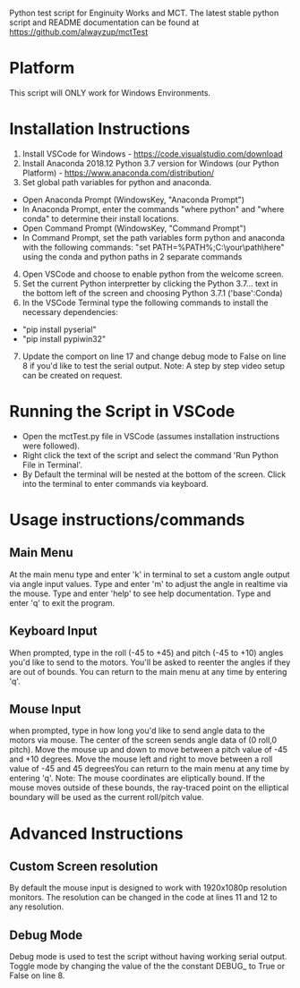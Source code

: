 Python test script for Enginuity Works and MCT. 
The latest stable python script and README documentation can be found at https://github.com/alwayzup/mctTest

# Platform
This script will ONLY work for Windows Environments.

# Installation Instructions
1. Install VSCode for Windows - https://code.visualstudio.com/download
2. Install Anaconda 2018.12 Python 3.7 version for Windows (our Python Platform) - https://www.anaconda.com/distribution/
3. Set global path variables for python and anaconda.
- Open Anaconda Prompt (WindowsKey, "Anaconda Prompt")
- In Anaconda Prompt, enter the commands "where python" and "where conda" to determine their install locations. 
- Open Command Prompt (WindowsKey, "Command Prompt")
- In Command Prompt, set the path variables form python and anaconda with the following commands: "set PATH=%PATH%;C:\your\path\here\" using the conda and python paths in 2 separate commands
4. Open VSCode and choose to enable python from the welcome screen. 
5. Set the current Python interpretter by clicking the Python 3.7... text in the bottom left of the screen and choosing Python 3.7.1 ('base':Conda)
6. In the VSCode Terminal type the following commands to install the necessary dependencies:
- "pip install pyserial"
- "pip install pypiwin32"
7. Update the comport on line 17 and change debug mode to False on line 8 if you'd like to test the serial output. 
Note: A step by step video setup can be created on request. 

# Running the Script in VSCode
- Open the mctTest.py file in VSCode (assumes installation instructions were followed).
- Right click the text of the script and select the command 'Run Python File in Terminal'. 
- By Default the terminal will be nested at the bottom of the screen. Click into the terminal to enter commands via keyboard. 

# Usage instructions/commands
## Main Menu
At the main menu type and enter 'k' in terminal to set a custom angle output via angle input values.
Type and enter 'm' to adjust the angle in realtime via the mouse.
Type and enter 'help' to see help documentation.
Type and enter 'q' to exit the program.
## Keyboard Input
When prompted, type in the roll (-45 to +45) and pitch (-45 to +10) angles you'd like to send to the motors. You'll be asked to reenter the angles if they are out of bounds. You can return to the main menu at any time by entering 'q'.
## Mouse Input
when prompted, type in how long you'd like to send angle data to the motors via mouse. The center of the screen sends angle data of (0 roll,0 pitch). Move the mouse up and down to move between a pitch value of -45 and +10 degrees. Move the mouse left and right to move between a roll value of -45 and 45 degreesYou can return to the main menu at any time by entering 'q'.
Note: The mouse coordinates are eliptically bound. If the mouse moves outside of these bounds, the ray-traced point on the elliptical boundary will be used as the current roll/pitch value.
# Advanced Instructions
## Custom Screen resolution
By default the mouse input is designed to work with 1920x1080p resolution monitors. The resolution can be changed in the code at lines 11 and 12 to any resolution. 
## Debug Mode
Debug mode is used to test the script without having working serial output. Toggle mode by changing the value of the the constant DEBUG_ to True or False on line 8. 